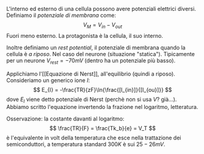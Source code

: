 L'interno ed esterno di una cellula possono avere potenziali elettrici diversi. Definiamo il _potenziale di membrana_ come:
$$
V_M = V_{in} - V_{out}
$$
Fuori meno esterno. La protagonista è la cellula, il suo interno.

Inoltre definiamo un _rest potential_, il potenziale di membrana quando la cellula è _a riposo_. Nel caso del neurone (situazione "statica"). Tipicamente per un neurone $V_{rest} = -70 mV$ (dentro ha un potenziale più basso).

Applichiamo l'[[Equazione di Nerst]], all'equilibrio (quindi a riposo). Consideriamo un generico ione $I$:
$$
E_{I} = -\frac{TR}{zF}\ln{\frac{[I_{in}]}{[I_{ou}]}}
$$
dove $E_I$ viene detto potenziale di Nerst (perchè non si usa $V$? già...). Abbiamo scritto l'equazione invertendo la frazione nel logaritmo, letteratura. 

Osservazione: la costante davanti al logaritmo:
$$
\frac{TR}{F} = \frac{Tk_b}{e} = V_T
$$
è l'equivalente in volt della temperatura che esce nella trattazione dei semiconduttori, a temperatura standard $300K$ è sui $25-26 mV$.

